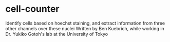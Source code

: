 # cell-counter
Identify cells based on hoechst staining, and extract information from three other channels over these nuclei
Written by Ben Kuebrich, while working in Dr. Yukiko Gotoh's lab at the University of Tokyo
